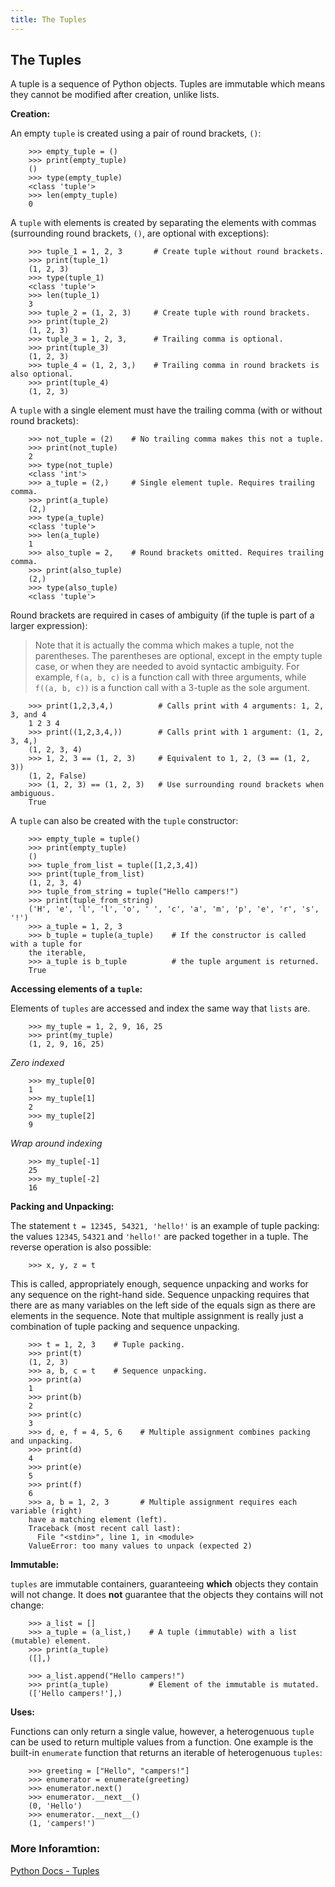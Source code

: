 ```yaml
---
title: The Tuples
---
```

## The Tuples

A tuple is a sequence of Python objects. Tuples are immutable which means they cannot be modified after creation, unlike lists.

**Creation:**

An empty `tuple` is created using a pair of round brackets, `()`:
```shell
    >>> empty_tuple = ()
    >>> print(empty_tuple)
    ()
    >>> type(empty_tuple)
    <class 'tuple'>
    >>> len(empty_tuple)
    0
```
A `tuple` with elements is created by separating the elements with commas (surrounding round brackets, `()`, are optional with exceptions):
```shell
    >>> tuple_1 = 1, 2, 3       # Create tuple without round brackets.
    >>> print(tuple_1)
    (1, 2, 3)
    >>> type(tuple_1)
    <class 'tuple'>
    >>> len(tuple_1)
    3
    >>> tuple_2 = (1, 2, 3)     # Create tuple with round brackets.
    >>> print(tuple_2)
    (1, 2, 3)
    >>> tuple_3 = 1, 2, 3,      # Trailing comma is optional.
    >>> print(tuple_3)
    (1, 2, 3)
    >>> tuple_4 = (1, 2, 3,)    # Trailing comma in round brackets is also optional.
    >>> print(tuple_4)
    (1, 2, 3)
```
A `tuple` with a single element must have the trailing comma (with or without round brackets):
```shell
    >>> not_tuple = (2)    # No trailing comma makes this not a tuple.
    >>> print(not_tuple)
    2
    >>> type(not_tuple)
    <class 'int'>
    >>> a_tuple = (2,)     # Single element tuple. Requires trailing comma.
    >>> print(a_tuple)
    (2,)
    >>> type(a_tuple)
    <class 'tuple'>
    >>> len(a_tuple)
    1
    >>> also_tuple = 2,    # Round brackets omitted. Requires trailing comma.
    >>> print(also_tuple)
    (2,)
    >>> type(also_tuple)
    <class 'tuple'>
```
Round brackets are required in cases of ambiguity (if the tuple is part of a larger expression):

> Note that it is actually the comma which makes a tuple, not the parentheses. The parentheses are optional, except in the empty tuple case, or when they are needed to avoid syntactic ambiguity. For example, `f(a, b, c)` is a function call with three arguments, while `f((a, b, c))` is a function call with a 3-tuple as the sole argument.
```shell
    >>> print(1,2,3,4,)          # Calls print with 4 arguments: 1, 2, 3, and 4
    1 2 3 4
    >>> print((1,2,3,4,))        # Calls print with 1 argument: (1, 2, 3, 4,)
    (1, 2, 3, 4)
    >>> 1, 2, 3 == (1, 2, 3)     # Equivalent to 1, 2, (3 == (1, 2, 3))
    (1, 2, False)
    >>> (1, 2, 3) == (1, 2, 3)   # Use surrounding round brackets when ambiguous.
    True
```
A `tuple` can also be created with the `tuple` constructor:
```shell
    >>> empty_tuple = tuple()
    >>> print(empty_tuple)
    ()
    >>> tuple_from_list = tuple([1,2,3,4])
    >>> print(tuple_from_list)
    (1, 2, 3, 4)
    >>> tuple_from_string = tuple("Hello campers!")
    >>> print(tuple_from_string)
    ('H', 'e', 'l', 'l', 'o', ' ', 'c', 'a', 'm', 'p', 'e', 'r', 's', '!')
    >>> a_tuple = 1, 2, 3
    >>> b_tuple = tuple(a_tuple)    # If the constructor is called with a tuple for
    the iterable,
    >>> a_tuple is b_tuple          # the tuple argument is returned.
    True
```
**Accessing elements of a `tuple`:**

Elements of `tuples` are accessed and index the same way that `lists` are.
```shell
    >>> my_tuple = 1, 2, 9, 16, 25
    >>> print(my_tuple)
    (1, 2, 9, 16, 25)
```
_Zero indexed_
```shell
    >>> my_tuple[0]
    1
    >>> my_tuple[1]
    2
    >>> my_tuple[2]
    9
```
_Wrap around indexing_
```shell
    >>> my_tuple[-1]
    25
    >>> my_tuple[-2]
    16
```
**Packing and Unpacking:**

The statement `t = 12345, 54321, 'hello!'` is an example of tuple packing: the values `12345`, `54321` and `'hello!'` are packed together in a tuple. The reverse operation is also possible:
```shell
    >>> x, y, z = t
```
This is called, appropriately enough, sequence unpacking and works for any sequence on the right-hand side. Sequence unpacking requires that there are as many variables on the left side of the equals sign as there are elements in the sequence. Note that multiple assignment is really just a combination of tuple packing and sequence unpacking.
```shell
    >>> t = 1, 2, 3    # Tuple packing.
    >>> print(t)
    (1, 2, 3)
    >>> a, b, c = t    # Sequence unpacking.
    >>> print(a)
    1
    >>> print(b)
    2
    >>> print(c)
    3
    >>> d, e, f = 4, 5, 6    # Multiple assignment combines packing and unpacking.
    >>> print(d)
    4
    >>> print(e)
    5
    >>> print(f)
    6
    >>> a, b = 1, 2, 3       # Multiple assignment requires each variable (right)
    have a matching element (left).
    Traceback (most recent call last):
      File "<stdin>", line 1, in <module>
    ValueError: too many values to unpack (expected 2)
```
**Immutable:**

`tuples` are immutable containers, guaranteeing **which** objects they contain will not change. It does **not** guarantee that the objects they contains will not change:
```shell
    >>> a_list = []
    >>> a_tuple = (a_list,)    # A tuple (immutable) with a list (mutable) element.
    >>> print(a_tuple)
    ([],)

    >>> a_list.append("Hello campers!")
    >>> print(a_tuple)         # Element of the immutable is mutated.
    (['Hello campers!'],)
```
**Uses:**

Functions can only return a single value, however, a heterogenuous `tuple` can be used to return multiple values from a function. One example is the built-in `enumerate` function that returns an iterable of heterogenuous `tuples`:
```shell
    >>> greeting = ["Hello", "campers!"]
    >>> enumerator = enumerate(greeting)
    >>> enumerator.next()
    >>> enumerator.__next__()
    (0, 'Hello')
    >>> enumerator.__next__()
    (1, 'campers!')
```
### More Inforamtion:
<a href='https://docs.python.org/3/library/stdtypes.html#tuples' target='_blank' rel='nofollow'>Python Docs - Tuples</a>
